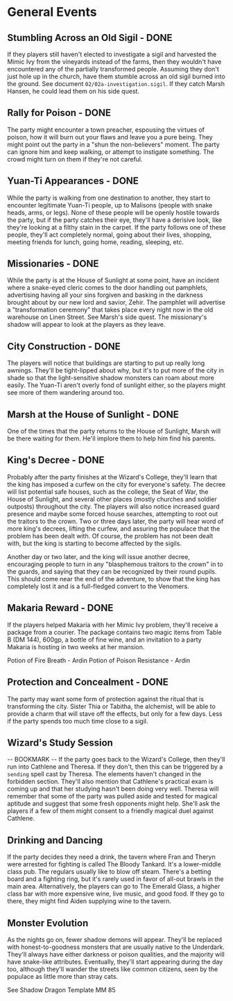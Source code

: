 # General Events

## Stumbling Across an Old Sigil - DONE
If they players still haven't elected to investigate a sigil and harvested the Mimic Ivy from the vineyards instead of the farms, then they wouldn't have encountered any of the partially transformed people. Assuming they don't just hole up in the church, have them stumble across an old sigil burned into the ground. See document `02/02a-investigation.sigil`. If they catch Marsh Hansen, he could lead them on his side quest.

## Rally for Poison - DONE
The party might encounter a town preacher, espousing the virtues of poison, how it will burn out your flaws and leave you a pure being. They might point out the party in a "shun the non-believers" moment. The party can ignore him and keep walking, or attempt to instigate something. The crowd might turn on them if they're not careful.

## Yuan-Ti Appearances - DONE
While the party is walking from one destination to another, they start to encounter legitimate Yuan-Ti people, up to Malisons (people with snake heads, arms, or legs). None of these people will be openly hostile towards the party, but if the party catches their eye, they'll have a derisive look, like they're looking at a filthy stain in the carpet. If the party follows one of these people, they'll act completely normal, going about their lives, shopping, meeting friends for lunch, going home, reading, sleeping, etc.

## Missionaries - DONE
While the party is at the House of Sunlight at some point, have an incident where a snake-eyed cleric comes to the door handling out pamphlets, advertising having all your sins forgiven and basking in the darkness brought about by our new lord and savior, Zehir. The pamphlet will advertise a "transformation ceremony" that takes place every night now in the old warehouse on Linen Street. See Marsh's side quest. The missionary's shadow will appear to look at the players as they leave.

## City Construction - DONE
The players will notice that buildings are starting to put up really long awnings. They'll be tight-lipped about why, but it's to put more of the city in shade so that the light-sensitive shadow monsters can roam about more easily. The Yuan-Ti aren't overly fond of sunlight either, so the players might see more of them wandering around too.

## Marsh at the House of Sunlight - DONE
One of the times that the party returns to the House of Sunlight, Marsh will be there waiting for them. He'll implore them to help him find his parents.

## King's Decree - DONE
Probably after the party finishes at the Wizard's College, they'll learn that the king has imposed a curfew on the city for everyone's safety. The decree will list potential safe houses, such as the college, the Seat of War, the House of Sunlight, and several other places (mostly churches and soldier outposts) throughout the city. The players will also notice increased guard presence and maybe some forced house searches, attempting to root out the traitors to the crown. Two or three days later, the party will hear word of more king's decrees, lifting the curfew, and assuring the populace that the problem has been dealt with. Of course, the problem has not been dealt with, but the king is starting to become affected by the sigils.

Another day or two later, and the king will issue another decree, encouraging people to turn in any "blasphemous traitors to the crown" in to the guards, and saying that they can be recognized by their round pupils. This should come near the end of the adventure, to show that the king has completely lost it and is a full-fledged convert to the Venomers.

## Makaria Reward - DONE
If the players helped Makaria with her Mimic Ivy problem, they'll receive a package from a courier. The package contains two magic items from Table B (DM 144), 600gp, a bottle of fine wine, and an invitation to a party Makaria is hosting in two weeks at her mansion.

Potion of Fire Breath - Ardin
Potion of Poison Resistance - Ardin

## Protection and Concealment - DONE
The party may want some form of protection against the ritual that is transforming the city. Sister Thia or Tabitha, the alchemist, will be able to provide a charm that will stave off the effects, but only for a few days. Less if the party spends too much time close to a sigil.

## Wizard's Study Session
-- BOOKMARK --
If the party goes back to the Wizard's College, then they'll run into Cathlene and Theresa. If they don't, then this can be triggered by a `sending` spell cast by Theresa. The elements haven't changed in the forbidden section. They'll also mention that Cathlene's practical exam is coming up and that her studying hasn't been doing very well. Theresa will remember that some of the party was pulled aside and tested for magical aptitude and suggest that some fresh opponents might help. She'll ask the players if a few of them might consent to a friendly magical duel against Cathlene.

## Drinking and Dancing
If the party decides they need a drink, the tavern where Fran and Theryn were arrested for fighting is called The Bloody Tankard. It's a lower-middle class pub. The regulars usually like to blow off steam. There's a betting board and a fighting ring, but it's rarely used in favor of all-out brawls in the main area. Alternatively, the players can go to The Emerald Glass, a higher class bar with more expensive wine, live music, and good food. If they go to there, they might find Aiden supplying wine to the tavern.

## Monster Evolution
As the nights go on, fewer shadow demons will appear. They'll be replaced with honest-to-goodness monsters that are usually native to the Underdark. They'll always have either darkness or poison qualities, and the majority will have snake-like attributes. Eventually, they'll start appearing during the day too, although they'll wander the streets like common citizens, seen by the populace as little more than stray cats.

See Shadow Dragon Template MM 85
